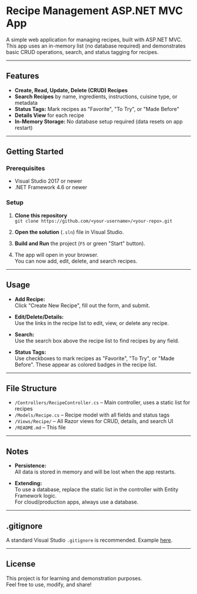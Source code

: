 # Recipe Management ASP.NET MVC App

A simple web application for managing recipes, built with ASP.NET MVC.  
This app uses an in-memory list (no database required) and demonstrates basic CRUD operations, search, and status tagging for recipes.

---

## Features

- **Create, Read, Update, Delete (CRUD) Recipes**
- **Search Recipes** by name, ingredients, instructions, cuisine type, or metadata
- **Status Tags:** Mark recipes as "Favorite", "To Try", or "Made Before"
- **Details View** for each recipe
- **In-Memory Storage:** No database setup required (data resets on app restart)

---

## Getting Started

### Prerequisites

- Visual Studio 2017 or newer
- .NET Framework 4.6 or newer

### Setup

1. **Clone this repository**  
   `git clone https://github.com/<your-username>/<your-repo>.git`

2. **Open the solution** (`.sln`) file in Visual Studio.

3. **Build and Run** the project (`F5` or green "Start" button).

4. The app will open in your browser.  
   You can now add, edit, delete, and search recipes.

---

## Usage

- **Add Recipe:**  
  Click "Create New Recipe", fill out the form, and submit.

- **Edit/Delete/Details:**  
  Use the links in the recipe list to edit, view, or delete any recipe.

- **Search:**  
  Use the search box above the recipe list to find recipes by any field.

- **Status Tags:**  
  Use checkboxes to mark recipes as "Favorite", "To Try", or "Made Before". These appear as colored badges in the recipe list.

---

## File Structure

- `/Controllers/RecipeController.cs` – Main controller, uses a static list for recipes
- `/Models/Recipe.cs` – Recipe model with all fields and status tags
- `/Views/Recipe/` – All Razor views for CRUD, details, and search UI
- `/README.md` – This file

---

## Notes

- **Persistence:**  
  All data is stored in memory and will be lost when the app restarts.

- **Extending:**  
  To use a database, replace the static list in the controller with Entity Framework logic.  
  For cloud/production apps, always use a database.

---

## .gitignore

A standard Visual Studio `.gitignore` is recommended. Example [here](https://github.com/github/gitignore/blob/main/VisualStudio.gitignore).

---

## License

This project is for learning and demonstration purposes.  
Feel free to use, modify, and share!
